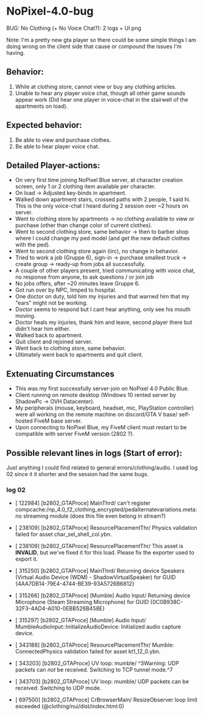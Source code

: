 # NoPixel-4.0-bug

BUG: No Clothing (+ No Voice Chat?): 2 logs + UI png


Note: I'm a pretty new gta player so there could be some simple things I am doing wrong on the client side that cause or compound the issues I'm having.

## Behavior:
1. While at clothing store, cannot view or buy any clothing articles.
2. Unable to hear any player voice chat, though all other game sounds appear work (Did hear one player in voice-chat in the stairwell of the apartments on load).

## Expected behavior:
1. Be able to view and purchase clothes.
2. Be able to hear player voice chat.

## Detailed Player-actions:
- On very first time joining NoPixel Blue server, at character creation screen, only 1 or 2 clothing item available per character.
- On load -> Adjusted key-binds in apartment.
- Walked down apartment stairs, crossed paths with 2 people, 1 said hi. This is the only voice-chat I heard during 2 session over ~2 hours on server. 
- Went to clothing store by apartments -> no clothing available to view or purchase (other than change color of current clothes).
- Went to second clothing store, same behavior -> then to barber shop where I could change my ped model  (and get the new default clothes with the ped).
- Went to second clothing store again (iirc), no change in behavior.
- Tried to work a job (Gruppe 6), sign-in -> purchase smallest truck -> create group -> ready-up from jobs all successfully. 
- A couple of  other players present, tried communicating with voice chat, no response from anyone, to ask questions / or join job
- No jobs offers, after ~20 minutes leave Gruppe 6.
- Got run over by NPC, limped to hospital.
- One doctor on duty, told him my injuries and that warned him that my "ears" might not be working.
- Doctor seems to respond but I cant hear anything, only see his mouth moving.
- Doctor heals my injuries, thank him and leave, second player there but didn't hear him either.
- Walked back to apartment.
- Quit client and rejoined server.
- Went back to clothing store, same behavior.
- Ultimately went back to apartments and quit client.

## Extenuating Circumstances
- This was my first successfully server-join on NoPixel 4.0 Public Blue.
- Client running on remote desktop (Windows 10 rented server by ShadowPc -> OVH Datacenter).
- My peripherals (mouse, keyboard, headset, mic, PlayStation controller) were all working on the remote machine on discord/GTA V base/ self-hosted FiveM base server.
- Upon connecting to NoPixel Blue, my FiveM client must restart to be compatible with server FiveM version (2802 ?).

## Possible relevant lines in logs (Start of error):
Just anything I could find related to general errors/clothing/audio. I used log 02 since it it shorter and the session had the same bugs. 

### log 02
- [    122984] [b2802_GTAProce]             MainThrd/ can't register compcache:/np_4.0_f2_clothing_encrypted/pedalternatevariations.meta: no streaming module (does this file even belong in stream?)

- [    238109] [b2802_GTAProce] ResourcePlacementThr/ Physics validation failed for asset char_sel_shell_col.ybn.
- [    238109] [b2802_GTAProce] ResourcePlacementThr/ This asset is **INVALID**, but we've fixed it for this load. Please fix the exporter used to export it.

- [    315250] [b2802_GTAProce]             MainThrd/ Returning device Speakers (Virtual Audio Device (WDM) - ShadowVirtualSpeaker) for GUID {4AA7DB14-79E4-4744-BE39-93A5726B6812}
- [    315266] [b2802_GTAProce] [Mumble] Audio Input/ Returning device Microphone (Steam Streaming Microphone) for GUID {0C0B938C-32F3-4AD4-A010-0EBB526B458E}
- [    315297] [b2802_GTAProce] [Mumble] Audio Input/ MumbleAudioInput::InitializeAudioDevice: Initialized audio capture device.

- [    343188] [b2802_GTAProce] ResourcePlacementThr/ Mumble: ConnectedPhysics validation failed for asset kt1_12_0.ybn.

- [    343203] [b2802_GTAProce]      UV loop: mumble/ ^3Warning: UDP packets can *not* be received. Switching to TCP tunnel mode.^7
- [    343703] [b2802_GTAProce]      UV loop: mumble/ UDP packets can be received. Switching to UDP mode.

- [    697500] [b2802_GTAProce]        CrBrowserMain/ ResizeObserver loop limit exceeded (@clothing/nui/dist/index.html:0)
